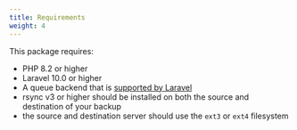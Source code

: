 ```yaml
---
title: Requirements
weight: 4
---
```


This package requires:

- PHP 8.2 or higher 
- Laravel 10.0 or higher
- A queue backend that is [supported by Laravel](https://laravel.com/docs/7.0/queues#driver-prerequisites)
- rsync v3 or higher should be installed on both the source and destination of your backup
- the source and destination server should use the `ext3` or `ext4` filesystem
